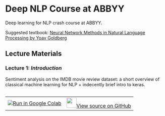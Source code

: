 # Deep NLP Course at ABBYY

Deep learning for NLP crash course at ABBYY.

Suggested textbook: [Neural Network Methods in Natural Language Processing by Yoav Goldberg](https://www.amazon.com/Language-Processing-Synthesis-Lectures-Technologies/dp/1627052984)

## Lecture Materials
### Lecture 1: *Introduction*  
Sentiment analysis on the IMDB movie review dataset: a short overview of classical machine learning for NLP + indecently brief intro to keras.   

<table class="tfo-notebook-buttons" align="left">
<td>
	<a target="_blank"  href="https://colab.research.google.com/github/tensorflow/tensorflow/blob/master/tensorflow/contrib/eager/python/examples/nmt_with_attention/nmt_with_attention.ipynb">
    <img src="https://www.tensorflow.org/images/colab_logo_32px.png" />Run in Google Colab</a>  
</td>
<td>
	<a target="_blank"  href="https://github.com/tensorflow/tensorflow/tree/master/tensorflow/contrib/eager/python/examples/nmt_with_attention/nmt_with_attention.ipynb">
	<img width=32px src="https://www.tensorflow.org/images/GitHub-Mark-32px.png" />View source on GitHub</a>
</td>
</table>